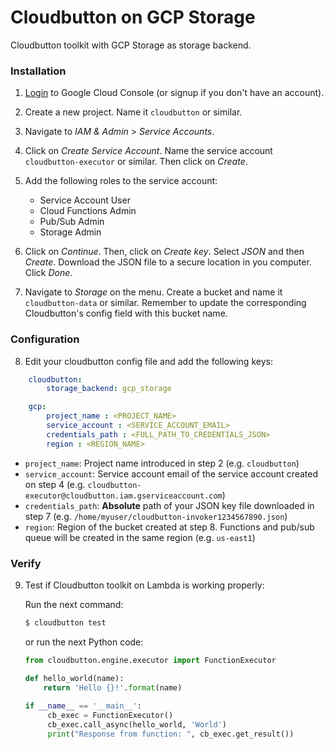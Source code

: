 # Cloudbutton on GCP Storage

Cloudbutton toolkit with GCP Storage as storage backend.

### Installation

 1. [Login](https://console.cloud.google.com) to Google Cloud Console (or signup if you don't have an account).
 
 2. Create a new project. Name it `cloudbutton` or similar.
 
 3. Navigate to *IAM & Admin* > *Service Accounts*.
 
 4. Click on *Create Service Account*. Name the service account `cloudbutton-executor` or similar. Then click on *Create*.
 
 5. Add the following roles to the service account:
	 - Service Account User
	 - Cloud Functions Admin
	 - Pub/Sub Admin
	 - Storage Admin

 6. Click on *Continue*. Then, click on *Create key*. Select *JSON* and then *Create*. Download the JSON file to a secure location in you computer. Click *Done*.

 7. Navigate to *Storage* on the menu. Create a bucket and name it `cloudbutton-data` or similar. Remember to update the corresponding Cloudbutton's config field with this bucket name.

### Configuration

8. Edit your cloudbutton config file and add the following keys:

```yaml
    cloudbutton:
        storage_backend: gcp_storage

    gcp:
        project_name : <PROJECT_NAME>
        service_account : <SERVICE_ACCOUNT_EMAIL>
        credentials_path : <FULL_PATH_TO_CREDENTIALS_JSON>
        region : <REGION_NAME>
```

 - `project_name`: Project name introduced in step 2 (e.g. `cloudbutton`)
 - `service_account`: Service account email of the service account created on step 4 (e.g. `cloudbutton-executor@cloudbutton.iam.gserviceaccount.com`)
 - `credentials_path`: **Absolute** path of your JSON key file downloaded in step 7 (e.g. `/home/myuser/cloudbutton-invoker1234567890.json`)
 - `region`: Region of the bucket created at step 8. Functions and pub/sub queue will be created in the same region (e.g. `us-east1`)

### Verify

9. Test if Cloudbutton toolkit on Lambda is working properly:

   Run the next command:
   
   ```bash
   $ cloudbutton test
   ```
   
   or run the next Python code:
   
   ```python
   from cloudbutton.engine.executor import FunctionExecutor
   
   def hello_world(name):
       return 'Hello {}!'.format(name)
    
   if __name__ == '__main__':
        cb_exec = FunctionExecutor()
        cb_exec.call_async(hello_world, 'World')
        print("Response from function: ", cb_exec.get_result())
   ```
 